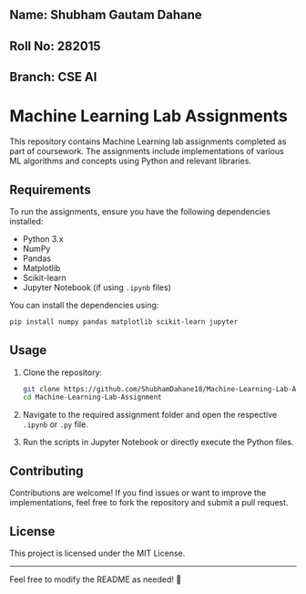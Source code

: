 ## Name: Shubham Gautam Dahane

## Roll No: 282015
## Branch: CSE AI


# Machine Learning Lab Assignments

This repository contains Machine Learning lab assignments completed as part of coursework. The assignments include implementations of various ML algorithms and concepts using Python and relevant libraries.




## Requirements

To run the assignments, ensure you have the following dependencies installed:

- Python 3.x
- NumPy
- Pandas
- Matplotlib
- Scikit-learn
- Jupyter Notebook (if using `.ipynb` files)

You can install the dependencies using:

```bash
pip install numpy pandas matplotlib scikit-learn jupyter
```

## Usage

1. Clone the repository:
   ```bash
   git clone https://github.com/ShubhamDahane18/Machine-Learning-Lab-Assignment.git
   cd Machine-Learning-Lab-Assignment
   ```

2. Navigate to the required assignment folder and open the respective `.ipynb` or `.py` file.
3. Run the scripts in Jupyter Notebook or directly execute the Python files.



## Contributing

Contributions are welcome! If you find issues or want to improve the implementations, feel free to fork the repository and submit a pull request.

## License

This project is licensed under the MIT License.

---

Feel free to modify the README as needed! 🚀